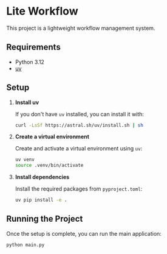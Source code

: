 # Lite Workflow

This project is a lightweight workflow management system.

## Requirements

- Python 3.12
- [uv](https://github.com/astral-sh/uv)

## Setup

1. **Install uv**

   If you don't have `uv` installed, you can install it with:
   ```bash
   curl -LsSf https://astral.sh/uv/install.sh | sh
   ```

2. **Create a virtual environment**

   Create and activate a virtual environment using `uv`:
   ```bash
   uv venv
   source .venv/bin/activate
   ```

3. **Install dependencies**

   Install the required packages from `pyproject.toml`:
   ```bash
   uv pip install -e .
   ```

## Running the Project

Once the setup is complete, you can run the main application:

```bash
python main.py
```

